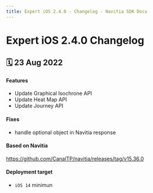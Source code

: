 ```yaml
---
title: Expert iOS 2.4.0 - Changelog - Navitia SDK Docs
---
```


# Expert iOS 2.4.0 Changelog

<h2>🗓 23 Aug 2022</h2>

#### Features
- Update Graphical Isochrone API
- Update Heat Map API
- Update Journey API

#### Fixes 
- handle optional object in Navitia response 

#### Based on Navitia

https://github.com/CanalTP/navitia/releases/tag/v15.36.0

#### Deployment target
-  `iOS 14` minimun